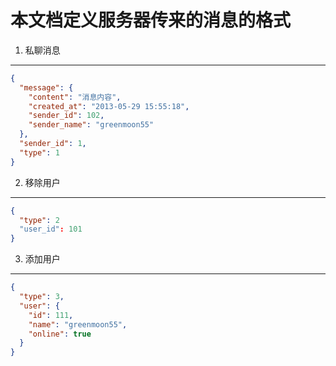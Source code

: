 本文档定义服务器传来的消息的格式
=========

1. 私聊消息
--------

```json
{
  "message": {
    "content": "消息内容",
    "created_at": "2013-05-29 15:55:18",
    "sender_id": 102,
    "sender_name": "greenmoon55" 
  }, 
  "sender_id": 1,
  "type": 1
}
```

2. 移除用户
--------

```json
{
  "type": 2
  "user_id": 101
}
```

3. 添加用户
-------

```json
{
  "type": 3, 
  "user": {
    "id": 111, 
    "name": "greenmoon55", 
    "online": true
  }
}
```
